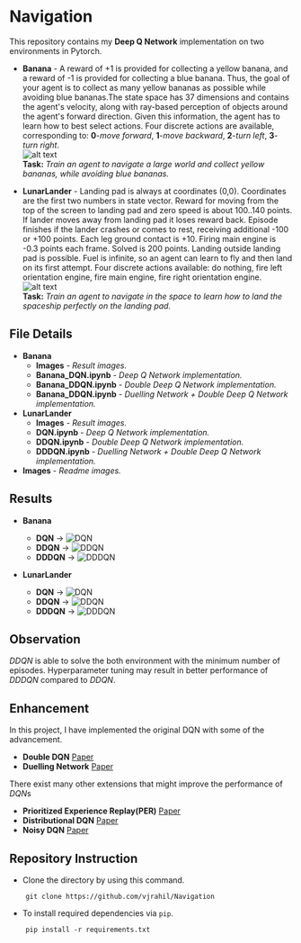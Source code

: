 # Navigation

This repository contains my **Deep Q Network** implementation on two environments in Pytorch.
* **Banana** - A reward of +1 is provided for collecting a yellow banana, and a reward of -1 is provided for collecting a blue banana. Thus, the goal of your agent is to collect as many yellow bananas as possible while avoiding blue bananas.The state space has 37 dimensions and contains the agent's velocity, along with ray-based perception of objects around the agent's forward direction. Given this information, the agent has to learn how to best select actions. Four discrete actions are available, corresponding to: **0**-*move forward*, **1**-*move backward*, **2**-*turn left*, **3**-*turn right*.<br />
![alt text](https://github.com/vjrahil/Navigation/blob/master/Images/BananaEnvironment.jpeg)<br />
**Task:** *Train an agent to navigate a large world and collect yellow bananas, while avoiding blue bananas.*

* **LunarLander** - Landing pad is always at coordinates (0,0). Coordinates are the first two numbers in state vector. Reward for moving from the top of the screen to landing pad and zero speed is about 100..140 points. If lander moves away from landing pad it loses reward back. Episode finishes if the lander crashes or comes to rest, receiving additional -100 or +100 points. Each leg ground contact is +10. Firing main engine is -0.3 points each frame. Solved is 200 points. Landing outside landing pad is possible. Fuel is infinite, so an agent can learn to fly and then land on its first attempt. Four discrete actions available: do nothing, fire left orientation engine, fire main engine, fire right orientation engine.<br />
![alt text](https://github.com/vjrahil/Navigation/blob/master/Images/LunarLanderEnvironment.png)<br />
**Task:** *Train an agent to navigate in the space to learn how to land the spaceship perfectly on the landing pad.*

## File Details

* **Banana**
  * **Images** - *Result images.*
  * **Banana_DQN.ipynb** - *Deep Q Network implementation.*
  * **Banana_DDQN.ipynb** - *Double Deep Q Network implementation.*
  * **Banana_DDQN.ipynb** - *Duelling Network + Double Deep Q Network implementation.*
* **LunarLander**
  * **Images** - *Result images.*
  * **DQN.ipynb** - *Deep Q Network implementation.*
  * **DDQN.ipynb** - *Double Deep Q Network implementation.*
  * **DDDQN.ipynb** - *Duelling Network + Double Deep Q Network implementation.*
* **Images** - *Readme images.*

## Results
* **Banana**<br />
  * **DQN** -> ![DQN](https://github.com/vjrahil/Navigation/blob/master/Banana/Images/Banana_DQN.png)<br />
  * **DDQN** -> ![DDQN](https://github.com/vjrahil/Navigation/blob/master/Banana/Images/Banana_DDQN.png)<br />
  * **DDDQN** -> ![DDDQN](https://github.com/vjrahil/Navigation/blob/master/Banana/Images/Banana_DDDQN.png)<br />

* **LunarLander**<br />
  * **DQN** -> ![DQN](https://github.com/vjrahil/Navigation/blob/master/LunarLander/Images/LunarLander_DQN.png)<br />
  * **DDQN** -> ![DDQN](https://github.com/vjrahil/Navigation/blob/master/LunarLander/Images/LunarLander_DDQN.png)<br />
  * **DDDQN** -> ![DDDQN](https://github.com/vjrahil/Navigation/blob/master/LunarLander/Images/LunarLander_DDDQN.png)<br />

## Observation
*DDQN* is able to solve the both environment with the minimum number of episodes. Hyperparameter tuning may result in better performance of *DDDQN* compared to *DDQN*.

## Enhancement
In this project, I have implemented the original DQN with some of the advancement.

* **Double DQN** [Paper](https://arxiv.org/abs/1509.06461)
* **Duelling Network** [Paper](https://arxiv.org/abs/1511.06581)

There exist many other extensions that might improve the performance of *DQN*s

* **Prioritized Experience Replay(PER)** [Paper](https://arxiv.org/abs/1511.05952)
* **Distributional DQN** [Paper](https://arxiv.org/abs/1707.06887)
* **Noisy DQN** [Paper](https://arxiv.org/abs/1706.10295)

## Repository Instruction
  
  * Clone the directory by using this command.
```
    git clone https://github.com/vjrahil/Navigation
```
  * To install required dependencies via ```pip```.
```
    pip install -r requirements.txt
```


